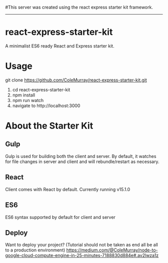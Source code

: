 #This server was created using the react express starter kit framework.

---

# react-express-starter-kit

A minimalist ES6 ready React and Express starter kit.

# Usage

git clone https://github.com/ColeMurray/react-express-starter-kit.git

1.  cd react-express-starter-kit
2.  npm install
3.  npm run watch
4.  navigate to http://localhost:3000

# About the Starter Kit

## Gulp

Gulp is used for building both the client and server. By default, it watches for file changes in server and client
and will rebundle/restart as necessary.

## React

Client comes with React by default. Currently running v15.1.0

## ES6

ES6 syntax supported by default for client and server

## Deploy

Want to deploy your project? (Tutorial should not be taken as end all be all to a production environment)
https://medium.com/@ColeMurray/node-to-google-cloud-compute-engine-in-25-minutes-7188830d884e#.av2lwza1z
